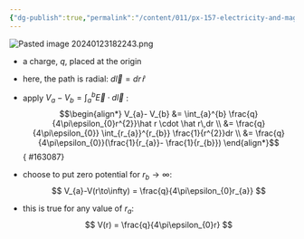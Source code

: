 ```yaml
---
{"dg-publish":true,"permalink":"/content/011/px-157-electricity-and-magnetism/px-157-b-electric-fields/ii-potentials/px-157-b8b-potential-of-a-point-charge/","noteIcon":"1","created":"2024-10-01T18:27:10.098+01:00","updated":"2024-11-26T20:08:30.473+00:00"}
---
```


![Pasted image 20240123182243.png](/img/user/pics/Pasted%20image%2020240123182243.png)
- a charge, $q$, placed at the origin
- here, the path is radial: $d\vec l = dr\,\hat r$
- apply $V_{a}-V_{b} = \int_{a}^{b}\vec E \cdot d\vec l$ :
$$\begin{align*}
V_{a}- V_{b} &= \int_{a}^{b} \frac{q}{4\pi\epsilon_{0}r^{2}}\hat r \cdot \hat r\,dr \\
&= \frac{q}{4\pi\epsilon_{0}} \int_{r_{a}}^{r_{b}} \frac{1}{r^{2}}dr \\
&= \frac{q}{4\pi\epsilon_{0}}(\frac{1}{r_{a}}- \frac{1}{r_{b}})
\end{align*}$$
{ #163087}

- choose to put zero potential for $r_{b}\to \infty$:
$$
V_{a}-V(r\to\infty) = \frac{q}{4\pi\epsilon_{0}r_{a}}
$$
- this is true for any value of $r_{a}$:
$$
V(r) = \frac{q}{4\pi\epsilon_{0}r}
$$
